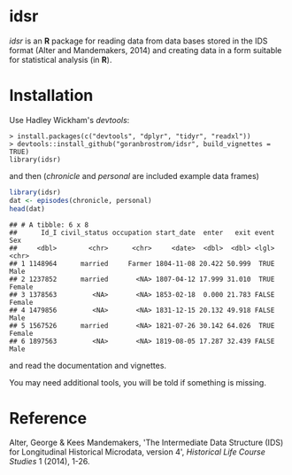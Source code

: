 <!-- README.md is generated from README.Rmd. Please edit that file -->
idsr
====

*idsr* is an **R** package for reading data from data bases stored in the IDS format (Alter and Mandemakers, 2014) and creating data in a form suitable for statistical analysis (in **R**).

Installation
============

Use Hadley Wickham's *devtools*:

    > install.packages(c("devtools", "dplyr", "tidyr", "readxl"))
    > devtools::install_github("goranbrostrom/idsr", build_vignettes = TRUE)
    library(idsr)

and then (*chronicle* and *personal* are included example data frames)

``` r
library(idsr)
dat <- episodes(chronicle, personal)
head(dat)
```

    ## # A tibble: 6 x 8
    ##      Id_I civil_status occupation start_date  enter   exit event    Sex
    ##     <dbl>        <chr>      <chr>     <date>  <dbl>  <dbl> <lgl>  <chr>
    ## 1 1148964      married     Farmer 1804-11-08 20.422 50.999  TRUE   Male
    ## 2 1237852      married       <NA> 1807-04-12 17.999 31.010  TRUE Female
    ## 3 1378563         <NA>       <NA> 1853-02-18  0.000 21.783 FALSE Female
    ## 4 1479856         <NA>       <NA> 1831-12-15 20.132 49.918 FALSE   Male
    ## 5 1567526      married       <NA> 1821-07-26 30.142 64.026  TRUE Female
    ## 6 1897563         <NA>       <NA> 1819-08-05 17.287 32.439 FALSE   Male

and read the documentation and vignettes.

You may need additional tools, you will be told if something is missing.

Reference
=========

Alter, George & Kees Mandemakers, 'The Intermediate Data Structure (IDS) for Longitudinal Historical Microdata, version 4', *Historical Life Course Studies* 1 (2014), 1-26.
